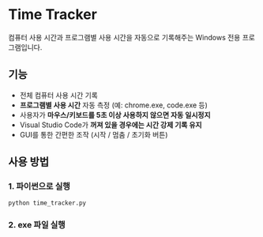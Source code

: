 # Time Tracker

컴퓨터 사용 시간과 프로그램별 사용 시간을 자동으로 기록해주는 Windows 전용 프로그램입니다.

## 기능

- 전체 컴퓨터 사용 시간 기록  
- **프로그램별 사용 시간** 자동 측정 (예: chrome.exe, code.exe 등)  
- 사용자가 **마우스/키보드를 5초 이상 사용하지 않으면 자동 일시정지**  
- Visual Studio Code가 **꺼져 있을 경우에는 시간 강제 기록 유지**
- GUI를 통한 간편한 조작 (시작 / 멈춤 / 초기화 버튼)

## 사용 방법

### 1. 파이썬으로 실행

```bash
python time_tracker.py
```
### 2. exe 파일 실행
